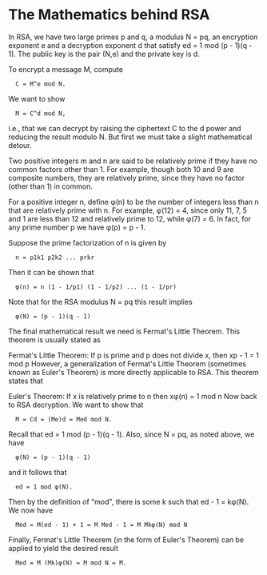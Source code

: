 # The Mathematics behind RSA

In RSA, we have two large primes p and q, a modulus N = pq, an encryption exponent e and a decryption exponent d that satisfy ed = 1 mod (p - 1)(q - 1). The public key is the pair (N,e) and the private key is d.

To encrypt a message M, compute

      C = M^e mod N.

We want to show

      M = C^d mod N,

i.e., that we can decrypt by raising the ciphertext C to the d power and reducing the result modulo N. But first we must take a slight mathematical detour.

Two positive integers m and n are said to be relatively prime if they have no common factors other than 1. For example, though both 10 and 9 are composite numbers, they are relatively prime, since they have no factor (other than 1) in common.

For a positive integer n, define φ(n) to be the number of integers less than n that are relatively prime with n. For example, φ(12) = 4, since only 11, 7, 5 and 1 are less than 12 and relatively prime to 12, while φ(7) = 6. In fact, for any prime number p we have φ(p) = p - 1.

Suppose the prime factorization of n is given by

      n = p1k1 p2k2 ... prkr

Then it can be shown that

      φ(n) = n (1 - 1/p1) (1 - 1/p2) ... (1 - 1/pr)

Note that for the RSA modulus N = pq this result implies

      φ(N) = (p - 1)(q - 1)

The final mathematical result we need is Fermat's Little Theorem. This theorem is usually stated as

Fermat's Little Theorem: If p is prime and p does not divide x, then xp - 1 = 1 mod p
However, a generalization of Fermat's Little Theorem (sometimes known as Euler's Theorem) is more directly applicable to RSA. This theorem states that

Euler's Theorem: If x is relatively prime to n then xφ(n) = 1 mod n
Now back to RSA decryption. We want to show that

      M = Cd = (Me)d = Med mod N.

Recall that ed = 1 mod (p - 1)(q - 1). Also, since N = pq, as noted above, we have

      φ(N) = (p - 1)(q - 1)

and it follows that

      ed = 1 mod φ(N).

Then by the definition of "mod", there is some k such that ed - 1 = kφ(N). We now have

      Med = M(ed - 1) + 1 = M Med - 1 = M Mkφ(N) mod N

Finally, Fermat's Little Theorem (in the form of Euler's Theorem) can be applied to yield the desired result

      Med = M (Mk)φ(N) = M mod N = M.
